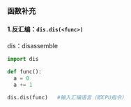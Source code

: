 ### 函数补充
#### 1.反汇编：`dis.dis(<func>)`
dis：disassemble
```python
import dis

def func():
  a = 0
  a += 1

dis.dis(func)   #输入汇编语言（即CPU指令）
```
